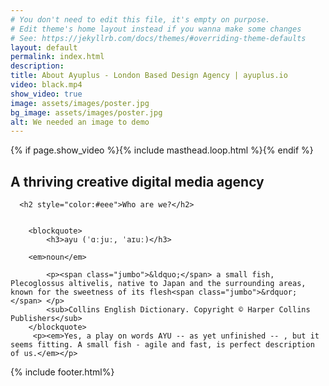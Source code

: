```yaml
---
# You don't need to edit this file, it's empty on purpose.
# Edit theme's home layout instead if you wanna make some changes
# See: https://jekyllrb.com/docs/themes/#overriding-theme-defaults
layout: default
permalink: index.html
description:
title: About Ayuplus - London Based Design Agency | ayuplus.io
video: black.mp4
show_video: true
image: assets/images/poster.jpg
bg_image: assets/images/poster.jpg
alt: We needed an image to demo
---
```


{% if page.show_video %}{% include masthead.loop.html %}{% endif %}
<div class="container">

<div class="row">
    <div class="coloum right">
        <section class="section">
            <h2 class="">A thriving creative digital media agency</h2>
            </section>
    </div>
    <div class="coloum">
    <section class="section">

      <h2 style="color:#eee">Who are we?</h2>


        <blockquote>
            <h3>ayu (ˈɑːjuː, ˈaɪuː)</h3>

        <em>noun</em>

            <p><span class="jumbo">&ldquo;</span> a small fish, Plecoglossus altivelis, native to Japan and the surrounding areas, known for the sweetness of its flesh<span class="jumbo">&rdquor;</span> </p>
            <sub>Collins English Dictionary. Copyright © Harper Collins Publishers</sub>
        </blockquote>
         <p><em>Yes, a play on words AYU -- as yet unfinished -- , but it seems fitting. A small fish - agile and fast, is perfect description of us.</em></p>

</section>
    </div>

</div>
{% include footer.html%}
</div>
